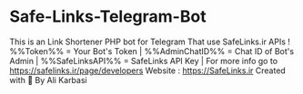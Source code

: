 # Safe-Links-Telegram-Bot
This is an Link Shortener PHP bot for Telegram That use SafeLinks.ir APIs ! %%Token%%  =  Your Bot's Token | %%AdminChatID%%  =  Chat ID of Bot's Admin | %%SafeLinksAPI%%  = SafeLinks API Key | For more info go to https://safelinks.ir/page/developers Website : https://SafeLinks.ir Created with 🖤 By Ali Karbasi
